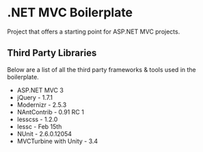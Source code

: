 # .NET MVC Boilerplate

Project that offers a starting point for ASP.NET MVC projects.

## Third Party Libraries

Below are a list of all the third party frameworks & tools used in the boilerplate.

* ASP.NET MVC 3
* jQuery - 1.7.1
* Modernizr - 2.5.3
* NAntContrib - 0.91 RC 1
* lesscss - 1.2.0
* lessc - Feb 15th
* NUnit - 2.6.0.12054
* MVCTurbine with Unity - 3.4